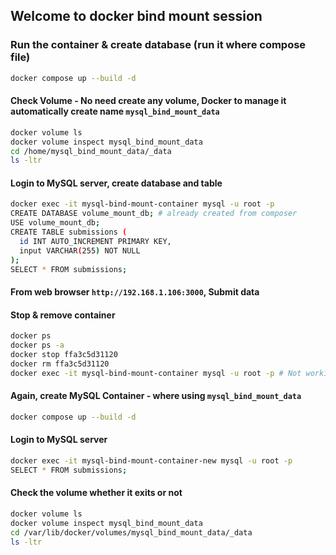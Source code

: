 ## Welcome to docker bind mount session

### Run the container & create database (run it where compose file)

```bash
docker compose up --build -d
```

#### Check Volume - No need create any volume, Docker to manage it automatically create name `mysql_bind_mount_data`

```bash
docker volume ls
docker volume inspect mysql_bind_mount_data
cd /home/mysql_bind_mount_data/_data
ls -ltr
```

#### Login to MySQL server, create database and table

```bash
docker exec -it mysql-bind-mount-container mysql -u root -p
CREATE DATABASE volume_mount_db; # already created from composer
USE volume_mount_db;
CREATE TABLE submissions (
  id INT AUTO_INCREMENT PRIMARY KEY,
  input VARCHAR(255) NOT NULL
);
SELECT * FROM submissions;
```

#### From web browser `http://192.168.1.106:3000`, Submit data

#### Stop & remove container

```bash
docker ps
docker ps -a
docker stop ffa3c5d31120
docker rm ffa3c5d31120
docker exec -it mysql-bind-mount-container mysql -u root -p # Not working due container not exits now
```

#### Again, create MySQL Container - where using `mysql_bind_mount_data`

```bash
docker compose up --build -d
```

#### Login to MySQL server

```bash
docker exec -it mysql-bind-mount-container-new mysql -u root -p
SELECT * FROM submissions;
```

#### Check the volume whether it exits or not

```bash
docker volume ls
docker volume inspect mysql_bind_mount_data
cd /var/lib/docker/volumes/mysql_bind_mount_data/_data
ls -ltr
```
